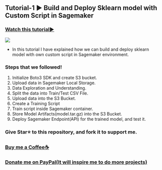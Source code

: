 ## Tutorial-1 ► Build and Deploy Sklearn model with Custom Script in Sagemaker

### [Watch this tutorial►](https://youtu.be/YWmnD_QcZQU)
<img src="https://github.com/Spidy20/Sagemaker-Tutorials/blob/master/Tutorial%20-%201%20Sagemaker%20SKLearn%20Custom%20Script%20Mode/yt_thumb.jpg">


- In this tutorial I have explained how we can build and deploy sklearn model with own custom script in Sagemaker environment. 

### Steps that we followed!

1. Initialize Boto3 SDK and create S3 bucket. 
2. Upload data in Sagemaker Local Storage. 
3. Data Exploration and Understanding.
4. Split the data into Train/Test CSV File. 
5. Upload data into the S3 Bucket.
6. Create a Training Script
7. Train script inside Sagemaker container. 
8. Store Model Artifacts(model.tar.gz) into the S3 Bucket. 
9. Deploy Sagemaker Endpoint(API) for the trained model, and test it. 


### Give Star⭐ to this repository, and fork it to support me. 

### [Buy me a Coffee☕](https://www.buymeacoffee.com/spidy20)
### [Donate me on PayPal(It will inspire me to do more projects)](https://www.paypal.me/spidy1820)

